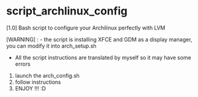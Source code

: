 # script_archlinux_config
[1.0] Bash script to configure your Archilinux perfectly with LVM

[WARNING] : - the script is installing XFCE and GDM as a display manager, you can modify it into arch_setup.sh

- All the script instructions are translated by myself so it may have some errors
1. launch the arch_config.sh
2. follow instructions
3. ENJOY !!! :D
